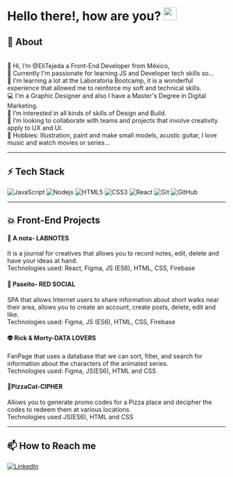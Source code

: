 
<h1>Hello there!, how are you? <img src="https://emojis.slackmojis.com/emojis/images/1531849430/4246/blob-sunglasses.gif?1531849430" width="30"/></h1>


## 🚀 About
  
<br>👋 Hi, I’m @EliTejeda a Front-End Developer from México,
<br>🌱 Currently I'm passionate for learning JS and Developer tech skills so...
<br>💛 I'm learning a lot at the Laboratoria Bootcamp, it is a wonderful experience that allowed me to reinforce my soft and technical skills.
<br>💻 I'm a Graphic Designer and also I have a Master's Degree in Digital Marketing.
<br>👀 I’m interested in all kinds of skills of Design and Build.
<br>💞️ I’m looking to collaborate with teams and projects that involve creativity apply to UX and UI.
<br>🎸 Hobbies: Illustration, paint and make small models, acustic guitar, I love music and watch movies or series...
  

<hr>

## ⚡ Tech Stack

![JavaScript](https://img.shields.io/badge/-JavaScript-black?style=flat-square&logo=javascript)
![Nodejs](https://img.shields.io/badge/-Nodejs-black?style=flat-square&logo=Node.js)
![HTML5](https://img.shields.io/badge/-HTML5-E34F26?style=flat-square&logo=html5&logoColor=white)
![CSS3](https://img.shields.io/badge/-CSS3-1572B6?style=flat-square&logo=css3)
![React](https://img.shields.io/badge/React-black?style=flat-square&logo=React)
![Git](https://img.shields.io/badge/-Git-black?style=flat-square&logo=git)
![GitHub](https://img.shields.io/badge/-GitHub-181717?style=flat-square&logo=github)

<hr>

## 💥 Front-End Projects

#### 📝 A nota- LABNOTES

It is a journal for creatives that allows you to record notes, edit, delete and have your ideas at hand.
<br>Technologies used: React, Figma, JS (ES6), HTML, CSS, Firebase

#### 🚗 Paseito- RED SOCIAL

SPA that allows Internet users to share information about short walks near their area, allows you to create an account, create posts, delete, edit and like. <br>Technologies used: Figma, JS (ES6), HTML, CSS, Firebase

#### 👽 Rick & Morty-DATA LOVERS

FanPage that uses a database that we can sort, filter, and search for information about the characters of the animated series. 
<br>Technologies used: Figma, JS(ES6), HTML and CSS

#### 🍕PizzaCat-CIPHER

Allows you to generate promo codes for a Pizza place and decipher the codes to redeem them at various locations. 
<br>Technologies used JS(ES6), HTML and CSS

<hr>

## 📫 How to Reach me
<a href="https://www.linkedin.com/in/elizabeth-tejeda-1185bba5/" target="_blank"><img alt="LinkedIn" src="https://img.shields.io/badge/linkedin-%230077B5.svg?&style=for-the-badge&logo=linkedin&logoColor=white" /></a>
